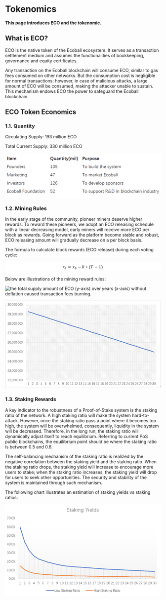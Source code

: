 # Tokenomics

**This page introduces ECO and the tokenomic.**

## What is ECO? <a href="#what-is-eco" id="what-is-eco"></a>

ECO is the native token of the Ecoball ecosystem. It serves as a transaction settlement medium and assumes the functionalities of bookkeeping, governance and equity certificates.

Any transaction on the Ecoball blockchain will consume ECO, similar to gas fees consumed on other networks. But the consumption cost is negligible for normal transactions; however, in case of malicious attacks, a large amount of ECO will be consumed, making the attacker unable to sustain. This mechanism endows ECO the power to safeguard the Ecoball blockchain.

## ECO Token Economics

### 1.1. Quantity

Circulating Supply: 193 million ECO

Total Current Supply: 330 million ECO

![](../.gitbook/assets/tokenomics.PNG)

### 1.2. Mining Rules

In the early stage of the community, pioneer miners deserve higher rewards. To reward these pioneers, we adopt an ECO releasing schedule with a linear decreasing model, early miners will receive more ECO per block as rewards. Going forward as the platform become stable and robust, ECO releasing amount will gradually decrease on a per block basis.

The formula to calculate block rewards (ECO release) during each voting cycle:

![Where T represents the block height.](../.gitbook/assets/0.6.PNG)

Below are illustrations of the mining reward rules:

![the total supply amount of ECO (y-axis) over years (x-axis) without deflation caused transaction fees burning.](../.gitbook/assets/image\_2021-12-09\_10-43-56.png)

![Block rewards (y-axis) to miners (including validators and voters) will be released linearly within 30 years (x-axis) after the mainnet launch](../.gitbook/assets/2.PNG)

### 1.3. Staking Rewards

A key indicator to the robustness of a Proof-of-Stake system is the staking ratio of the network. A high staking ratio will make the system hard-to-attack. However, once the staking ratio pass a point where it becomes too high, the system will be overwhelmed, consequently, liquidity in the system will be decreased. Therefore, in the long run, the staking ratio will dynamically adjust itself to reach equilibrium. Referring to current PoS public blockchains, the equilibrium point should be where the staking ratio is between 0.5 and 0.6.

The self-balancing mechanism of the staking ratio is realized by the negative correlation between the staking yield and the staking ratio. When the staking ratio drops, the staking yield will increase to encourage more users to stake; when the staking ratio increases, the staking yield will drop for users to seek other opportunities. The security and stability of the system is maintained through such mechanism.

The following chart illustrates an estimation of staking yields vs staking ratios:

![Estimated staking yields versus different staking ratios](../.gitbook/assets/3.PNG)

